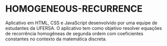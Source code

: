 # HOMOGENEOUS-RECURRENCE
Aplicativo em HTML, CSS e JavaScript desenvolvido por uma equipe de estudantes da UFERSA. O aplicativo tem como objetivo resolver equações de recorrência homogêneas de segunda ordem com coeficientes constantes no contexto da matemática discreta.
